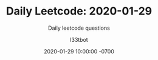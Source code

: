 ---
layout: post-leetcode
title: "Daily Leetcode: 2020-01-29"
subtitle: "Daily leetcode questions"
date: 2020-01-29 10:00:00 -0700
background: '/img/bg-leetcode.jpg'
author: l33tbot
title-easy:    'Easy: [929] Unique Email Addresses (68%)'
link-easy:     'https://leetcode.com/problems/unique-email-addresses'
title-medium:  'Medium: [947] Most Stones Removed with Same Row or Column (55%)'
link-medium:   'https://leetcode.com/problems/most-stones-removed-with-same-row-or-column'
title-hard:    'Hard: [410] Split Array Largest Sum  (43%)'
link-hard:     'https://leetcode.com/problems/split-array-largest-sum'
session-video: 'https://www.youtube.com/embed/FcJGO2JqZC0'
---